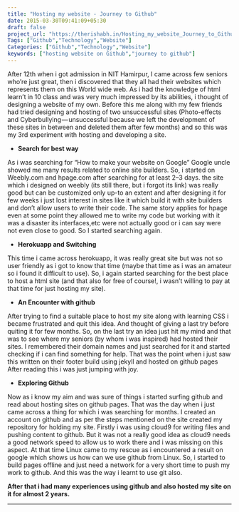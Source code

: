 ```yaml
---
title: "Hosting my website - Journey to Github"
date: 2015-03-30T09:41:09+05:30
draft: false
project_url: "https://therishabh.in/Hosting_my_website_Journey_to_Github.md/"
Tags: ["Github","Technology","Website"]
Categories: ["Github","Technology","Website"]
keywords: ["hosting website on Github","journey to github"]
---
```


After 12th when i got admission in NIT Hamirpur, I came across few seniors who’re just great, then i discovered that they all had their websites which represents them on this World wide web. As i had the knowledge of html learn’t in 10 class and was very much impressed by its abilities, i thought of designing a website of my own. Before this me along with my few friends had tried designing and hosting of two unsuccessful sites (Photo-effects and Cyberbullying — unsuccessful because we left the development of these sites in between and deleted them after few months) and so this was my 3rd experiment with hosting and developing a site.


* **Search for best way**

As i was searching for “How to make your website on Google” Google uncle showed me many results related to online site builders. So, i started on Weebly.com and hpage.com after searching for at least 2–3 days. the site which i designed on weebly (its still there, but i forgot its link) was really good but can be customized only up-to an extent and after designing it for few weeks i just lost interest in sites like it which build it with site builders and don’t allow users to write their code. The same story applies for hpage even at some point they allowed me to write my code but working with it was a disaster its interfaces,etc were not actually good or i can say were not even close to good. So I started searching again.


* **Herokuapp and Switching**

This time i came across herokuapp, it was really great site but was not so user friendly as i got to know that time (maybe that time as i was an amateur so i found it difficult to use). So, i again started searching for the best place to host a html site (and that also for free of course!, i wasn’t willing to pay at that time for just hosting my site).


* **An Encounter with github**

After trying to find a suitable place to host my site along with learning CSS i became frustrated and quit this idea. And thought of giving a last try before quiting it for few months. So, on the last try an idea just hit my mind and that was to see where my seniors (by whom i was inspired) had hosted their sites. I remembered their domain names and just searched for it and started checking if i can find something for help. That was the point when i just saw this written on their footer build using jekyll and hosted on github pages After reading this i was just jumping with joy.


* **Exploring Github**

Now as i know my aim and was sure of things i started surfing github and read about hosting sites on github pages. That was the day when i just came across a thing for which i was searching for months. I created an account on github and as per the steps mentioned on the site created my repository for holding my site. Firstly i was using cloud9 for writing files and pushing content to github. But it was not a really good idea as cloud9 needs a good network speed to allow us to work there and i was missing on this aspect. At that time Linux came to my rescue as i encountered a result on google which shows us how can we use github from Linux. So, i started to build pages offline and just need a network for a very short time to push my work to github. And this was the way i learnt to use git also.

**After that i had many experiences using github and also hosted my site on it for almost 2 years.**

___________________________________________
